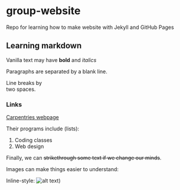 # group-website
Repo for learning how to make website with Jekyll and GitHub Pages


## Learning markdown

Vanilla text may have **bold** and *italics*

Paragraphs are separated by a blank line.

Line breaks by  
two spaces.

### Links
[Carpentries webpage](https://carpentries.org)

Their programs include (lists):
1. Coding classes
2. Web design

Finally, we can ~~strikethrough some text if we change our minds~~.

Images can make things easier to understand:

Inline-style: 
![alt text](https://github.com/carpentries/carpentries.org/blob/main/images/TheCarpentries-opengraph.png))
